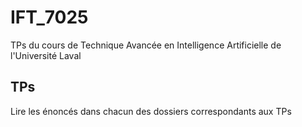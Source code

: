 # IFT_7025
TPs du cours de Technique Avancée en Intelligence Artificielle de l'Université Laval

## TPs
Lire les énoncés dans chacun des dossiers correspondants aux TPs
